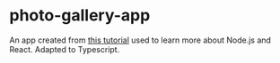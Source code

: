 # photo-gallery-app

An app created from [this tutorial](https://levelup.gitconnected.com/create-a-photo-gallery-app-using-mern-stack-826d7d926232) used to learn more about Node.js and React. Adapted to Typescript.